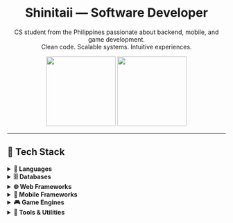 <h1 align="center">Shinitaii — Software Developer</h1>
<p align="center">
  CS student from the Philippines passionate about backend, mobile, and game development.<br/>
  Clean code. Scalable systems. Intuitive experiences.
</p>

<div align="center">
  <img height="160em" src="https://github-readme-stats.vercel.app/api?username=Shinitaii&show_icons=true&count_private=true&theme=dracula&hide=issues&hide_border=true" />
  <img height="160em" src="https://github-readme-stats.vercel.app/api/top-langs/?username=Shinitaii&layout=compact&theme=dracula&hide_border=true" />
</div>

---

## 🧰 Tech Stack

<details>
<summary><b>📝 Languages</b></summary>
<br/>

<table> <tr align="center"> <td><img src="https://cdn.jsdelivr.net/gh/devicons/devicon/icons/java/java-original.svg" height="30"><br/>Java</td> <td><img src="https://cdn.jsdelivr.net/gh/devicons/devicon/icons/csharp/csharp-original.svg" height="30"><br/>C#</td> <td><img src="https://cdn.jsdelivr.net/gh/devicons/devicon/icons/javascript/javascript-original.svg" height="30"><br/>JavaScript</td> <td><img src="https://cdn.jsdelivr.net/gh/devicons/devicon/icons/typescript/typescript-original.svg" height="30"><br/>TypeScript</td> <td><img src="https://cdn.jsdelivr.net/gh/devicons/devicon/icons/dart/dart-original.svg" height="30"><br/>Dart</td> <td><img src="https://cdn.jsdelivr.net/gh/devicons/devicon/icons/python/python-original.svg" height="30"><br/>Python</td> <td><img src="https://cdn.jsdelivr.net/gh/devicons/devicon/icons/html5/html5-original.svg" height="30"><br/>HTML</td> <td><img src="https://cdn.jsdelivr.net/gh/devicons/devicon/icons/css3/css3-original.svg" height="30"><br/>CSS</td> </tr> </table>
</details>


<details>
<summary><b>🗄️ Databases</b></summary>
<br/>
<table> <tr align="center"> <td><img src="https://cdn.jsdelivr.net/gh/devicons/devicon/icons/mysql/mysql-original.svg" height="30"><br/>MySQL</td> <td><img src="https://cdn.jsdelivr.net/gh/devicons/devicon/icons/postgresql/postgresql-original.svg" height="30"><br/>PostgreSQL</td> <td><img src="https://cdn.jsdelivr.net/gh/devicons/devicon/icons/sqldeveloper/sqldeveloper-original.svg" height="30"><br/>SQL Developer</td> <td><img src="https://cdn.jsdelivr.net/gh/devicons/devicon/icons/mongodb/mongodb-original.svg" height="30"><br/>MongoDB</td> <td><img src="https://cdn.jsdelivr.net/gh/devicons/devicon/icons/firebase/firebase-original.svg" height="30"><br/>Firebase</td> </tr> </table>
</details>

<details>
<summary><b>🌐 Web Frameworks</b></summary>
<br/>
<table> <tr align="center"> <td><img src="https://cdn.jsdelivr.net/gh/devicons/devicon/icons/express/express-original.svg" height="30"><br/>Express</td> <td><img src="https://cdn.jsdelivr.net/gh/devicons/devicon/icons/react/react-original.svg" height="30"><br/>React</td> <td><img src="https://cdn.jsdelivr.net/gh/devicons/devicon/icons/nextjs/nextjs-original.svg" height="30"><br/>Next.js</td> <td><img src="https://cdn.jsdelivr.net/gh/devicons/devicon/icons/svelte/svelte-original.svg" height="30"><br/>Svelte</td> </tr> </table>
</details>

<details>
<summary><b>📱 Mobile Frameworks</b></summary>
<br/>
<table> <tr align="center"> <td><img src="https://cdn.jsdelivr.net/gh/devicons/devicon/icons/flutter/flutter-original.svg" height="30"><br/>Flutter</td> </tr> </table>
</details>

<details>
<summary><b>🎮 Game Engines</b></summary>
<br/>
<table> <tr align="center"> <td><img src="https://cdn.jsdelivr.net/gh/devicons/devicon/icons/unity/unity-original.svg" height="30"><br/>Unity</td> <td><img src="https://cdn.jsdelivr.net/gh/devicons/devicon/icons/godot/godot-original.svg" height="30"><br/>Godot</td> </tr> </table>
</details>

<details>
<summary><b>🔧 Tools & Utilities</b></summary>
<br/>
<table> <tr align="center"> <td><img src="https://cdn.jsdelivr.net/gh/devicons/devicon/icons/docker/docker-original.svg" height="30"><br/>Docker</td> <td><img src="https://cdn.jsdelivr.net/gh/devicons/devicon/icons/nodejs/nodejs-original.svg" height="30"><br/>Node.js</td> <td><img src="https://cdn.jsdelivr.net/gh/devicons/devicon/icons/npm/npm-original-wordmark.svg" height="30"><br/>npm</td> <td><img src="https://cdn.jsdelivr.net/gh/devicons/devicon/icons/composer/composer-original.svg" height="30"><br/>Composer</td> <td><img src="https://cdn.jsdelivr.net/gh/devicons/devicon/icons/git/git-original.svg" height="30"><br/>Git</td> <td><img src="https://cdn.jsdelivr.net/gh/devicons/devicon/icons/postman/postman-original.svg" height="30"><br/>Postman</td> <td><img src="https://cdn.jsdelivr.net/gh/devicons/devicon/icons/vscode/vscode-original.svg" height="30"><br/>VS Code</td> <td><img src="https://cdn.jsdelivr.net/gh/devicons/devicon/icons/androidstudio/androidstudio-original.svg" height="30"><br/>Android Studio</td> <td><img src="https://cdn.jsdelivr.net/gh/devicons/devicon/icons/intellij/intellij-original.svg" height="30"><br/>IntelliJ</td> </tr> </table>
</details>





